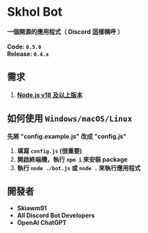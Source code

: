 # Skhol Bot
**一個開源的應用程式（ Discord 這樣稱呼 ）
<br/><br/>
Code: `0.5.0`
<br/>
Release: `0.4.x`**
## 需求
1. **[Node.js v18 及以上版本](https://nodejs.org/en/download/prebuilt-installer)**
## 如何使用 `Windows/macOS/Linux`
**先將 "config.example.js" 改成 "config.js"**
1. **填寫 `config.js` (很重要)**
2. **開啟終端機，執行 `npm i` 來安裝 package**
3. **執行 `node ./bot.js` 或 `node .` 來執行應用程式**
## 開發者
* **Skiawm91**
* **All Discord Bot Developers**
* **OpenAI ChatGPT**
